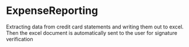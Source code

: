 # ExpenseReporting
Extracting data from credit card statements and writing them out to excel. Then the excel document is automatically sent to the user for signature verification
